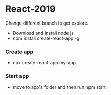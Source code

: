 # React-2019
Change different branch to get explore.
* Download and install node js
* npm install create-react-app -g
### Create app
* npx create-react-app my-app
### Start app
* move to app's folder and then run npm start



